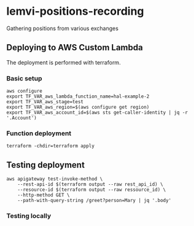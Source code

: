 # lemvi-positions-recording
Gathering positions from various exchanges

## Deploying to AWS Custom Lambda

The deployment is performed with terraform.

### Basic setup

```shell
aws configure
export TF_VAR_aws_lambda_function_name=hal-example-2
export TF_VAR_aws_stage=test
export TF_VAR_aws_region=$(aws configure get region)
export TF_VAR_aws_account_id=$(aws sts get-caller-identity | jq -r '.Account')
```

### Function deployment

```shell
terraform -chdir=terraform apply
```

## Testing deployment

```shell
aws apigateway test-invoke-method \
    --rest-api-id $(terraform output --raw rest_api_id) \
    --resource-id $(terraform output --raw ressource_id) \
    --http-method GET \
    --path-with-query-string /greet?person=Mary | jq '.body'
```

### Testing locally
